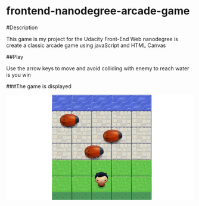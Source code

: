 frontend-nanodegree-arcade-game
===============================

#Description

This game is my project for the Udacity Front-End Web nanodegree 
is create a classic arcade game using javaScript and HTML Canvas

##Play

Use the arrow keys to move and avoid colliding with enemy to reach water is you win

###The game is displayed 

![alt tag](https://github.com/MutebNidaa/Classic-arcada-gama/blob/master/2017-10-03%20(6).png)

